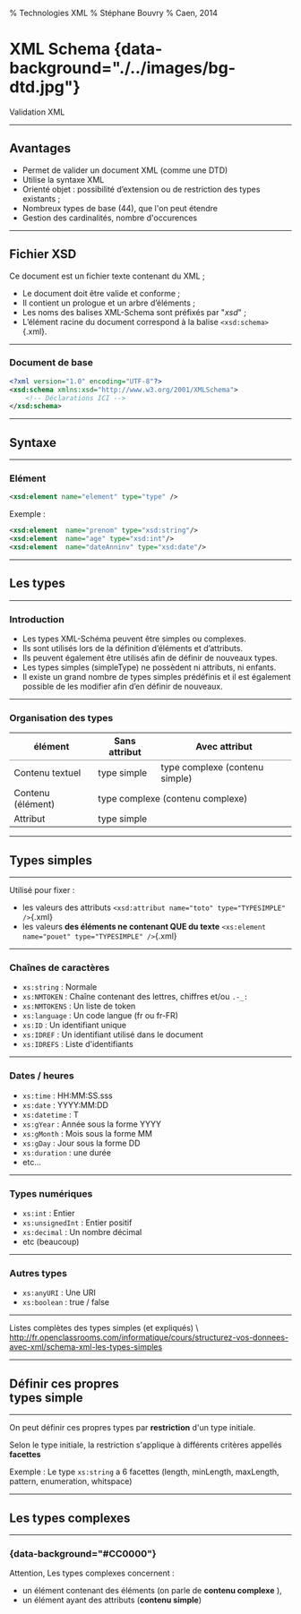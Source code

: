 % Technologies XML
% Stéphane Bouvry
% Caen, 2014

# XML Schema {data-background="./../images/bg-dtd.jpg"}
Validation XML

---

## Avantages

- Permet de valider un document XML (comme une DTD)
- Utilise la syntaxe XML
- Orienté objet : possibilité d’extension ou de restriction des types existants ;
- Nombreux types de base (44), que l'on peut étendre
- Gestion des cardinalités, nombre d'occurences

---

## Fichier XSD

Ce document est un fichier texte contenant du XML ;

- Le document doit être valide et conforme ;
- Il contient un prologue et un arbre d’éléments ;
- Les noms des balises XML-Schema sont préfixés par "*xsd*" ;
- L’élément racine du document correspond à la balise `<xsd:schema>`{.xml}.

---

### Document de base

```xml
<?xml version="1.0" encoding="UTF-8"?>
<xsd:schema xmlns:xsd="http://www.w3.org/2001/XMLSchema">
	<!-- Déclarations ICI -->
</xsd:schema>
```

---

## Syntaxe

---

### Elément

```xml
<xsd:element name="element" type="type" />
```

Exemple :
```xml
<xsd:element  name="prenom" type="xsd:string"/>
<xsd:element  name="age" type="xsd:int"/>
<xsd:element  name="dateAnninv" type="xsd:date"/>
```

---

## Les types

---

### Introduction

- Les types XML-Schéma peuvent être simples ou complexes.
- Ils sont utilisés lors de la définition d’éléments et d’attributs.
- Ils peuvent également être utilisés afin de définir de nouveaux types.
- Les types simples (simpleType) ne possèdent ni attributs, ni enfants.
- Il existe un grand nombre de types simples prédéfinis et il est également possible de les modifier afin d’en définir de nouveaux.

---

### Organisation des types

<table>
	<thead>
		<tr style="border-bottom: solid thin #999999">
			<th>élément</th>
			<th>Sans attribut</th>
			<th>Avec attribut</th>
		</tr>
	</thead>
	<tbody>
		<tr>
			<td>Contenu textuel</td>
			<td>type simple</td>
			<td>type complexe (contenu simple)</td>
		</tr>
		<tr>
			<td>Contenu (élément)</td>
			<td colspan="2">type complexe (contenu complexe)</td>
		</tr>
		<tr>
			<td>Attribut</td>
			<td colspan="2">type simple</td>
		</tr>
	</tbody>
</table>

---

## Types simples

---

Utilisé pour fixer : 

- les valeurs des attributs `<xsd:attribut name="toto" type="TYPESIMPLE" />`{.xml}
- les valeurs **des éléments ne contenant QUE du texte** `<xs:element name="pouet" type="TYPESIMPLE" />`{.xml}

---

### Chaînes de caractères

- `xs:string` : Normale
- `xs:NMTOKEN` : Chaîne contenant des lettres, chiffres et/ou `.-_:`
- `xs:NMTOKENS` : Un liste de token 
- `xs:language` : Un code langue (fr ou fr-FR)
- `xs:ID` : Un identifiant unique
- `xs:IDREF` : Un identifiant utilisé dans le document
- `xs:IDREFS` : Liste d'identifiants

---

### Dates / heures

- `xs:time` : HH:MM:SS.sss
- `xs:date` : YYYY:MM:DD
- `xs:datetime` : <date>T<time>
- `xs:gYear` : Année sous la forme YYYY
- `xs:gMonth` : Mois sous la forme MM
- `xs:gDay` : Jour sous la forme DD
- `xs:duration` : une durée 
- etc...

---

### Types numériques

- `xs:int` : Entier
- `xs:unsignedInt` : Entier positif
- `xs:decimal` : Un nombre décimal
- etc (beaucoup)

---

### Autres types

- `xs:anyURI` : Une URI
- `xs:boolean` : true / false

---

Listes complètes des types simples (et expliqués) \ 
<http://fr.openclassrooms.com/informatique/cours/structurez-vos-donnees-avec-xml/schema-xml-les-types-simples>

---

## Définir ces propres <br/> types simple

---

On peut définir ces propres types par **restriction** d'un type initiale.

Selon le type initiale, la restriction s'applique à différents critères appellés **facettes**

Exemple : Le type `xs:string` a 6 facettes (length, minLength, maxLength, pattern, enumeration, whitspace)

---

## Les types complexes

---

### {data-background="#CC0000"}

Attention, Les types complexes concernent : 

- un élément contenant des éléments (on parle de **contenu complexe** ),
- un élément ayant des attributs (**contenu simple**)




